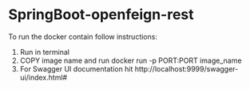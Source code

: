 # SpringBoot-openfeign-rest

To run the docker contain follow instructions:

1. Run <docker ps> in terminal
2. COPY image name and run docker run -p PORT:PORT image_name
3. For Swagger UI documentation hit http://localhost:9999/swagger-ui/index.html#
